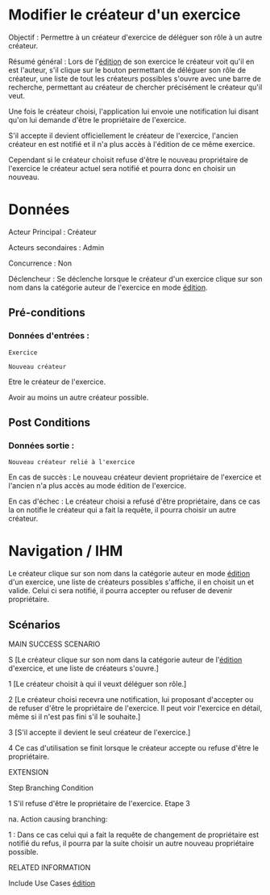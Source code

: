 # Modifier le créateur d'un exercice

Objectif : Permettre à un créateur d'exercice de déléguer son rôle à un autre créateur.

Résumé général : Lors de l'[édition](../createur/editergrain.md) de son exercice le créateur voit qu'il en est l'auteur, s'il clique sur le bouton permettant de déléguer son rôle de créateur,
une liste de tout les créateurs possibles s'ouvre avec une barre de recherche, permettant au créateur de chercher précisément le créateur qu'il veut.

Une fois le créateur choisi, l'application lui envoie une notification lui disant qu'on lui demande d'être le propriétaire de l'exercice.

S'il accepte il devient officiellement le créateur de l'exercice, l'ancien créateur en est notifié et il n'a plus accès à l'édition de ce même exercice.

Cependant si le créateur choisit refuse d'être le nouveau propriétaire de l'exercice le créateur actuel sera notifié et pourra donc en choisir un nouveau.

# Données

Acteur Principal : Créateur

Acteurs secondaires : Admin

Concurrence : Non

Déclencheur : Se déclenche lorsque le créateur d'un exercice clique sur son nom dans la catégorie auteur de l'exercice en mode [édition](../createur/editergrain.md).


## Pré-conditions

### Données d'entrées :

	Exercice

	Nouveau créateur

Etre le créateur de l'exercice.

Avoir au moins un autre créateur possible.


## Post Conditions

### Données sortie :

	Nouveau créateur relié à l'exercice

En cas de succès : Le nouveau créateur devient propriétaire de l'exercice et l'ancien n'a plus accès au mode édition de l'exercice.

En cas d'échec : Le créateur choisi a refusé d'être propriétaire, dans ce cas la on notifie le créateur qui a fait la requête, il pourra choisir un autre créateur.

# Navigation / IHM

Le créateur clique sur son nom dans la catégorie auteur en mode [édition](../../concept/editeurdechamps.md) d'un exercice, une liste de créateurs possibles s'affiche, il en choisit un et valide.
Celui ci sera notifié, il pourra accepter ou refuser de devenir propriétaire.

## Scénarios

MAIN SUCCESS SCENARIO

S	[Le créateur clique sur son nom dans la catégorie auteur de l'[édition](../../concept/editeurdechamps.md) d'exercice, et une liste de créateurs s'ouvre.]

1	[Le créateur choisit à qui il veuxt déléguer son rôle.]

2	[Le créateur choisi recevra une notification, lui proposant d'accepter ou de refuser d'être le propriétaire de l'exercice. Il peut voir l'exercice en détail, même si il n'est pas fini s'il le souhaite.]

3	[S'il accepte il devient le seul créateur de l'exercice.]

4   Ce cas d'utilisation se finit lorsque le créateur accepte ou refuse d'être le propriétaire.


EXTENSION

Step    Branching Condition

1	 S'il refuse d'être le propriétaire de l'exercice. Etape 3

na.  Action causing branching:

1 : Dans ce cas celui qui a fait la requête de changement de propriétaire est notifié du refus, il pourra par la suite choisir un autre nouveau propriétaire possible.


RELATED INFORMATION

Include Use Cases	[édition](../../concept/editeurdechamps.md)



<!---
Author : Jordan
Validator : Raphael
-->
